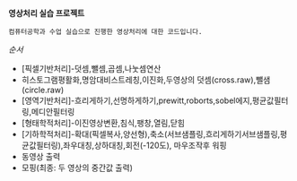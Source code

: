 **영상처리 실습 프로젝트**
```
컴퓨터공학과 수업 실습으로 진행한 영상처리에 대한 코드입니다.
```
*순서*
- [픽셀기반처리]-덧셈,뺄셈,곱셈,나눗셈연산
- 히스토그램평활화,명암대비스트레칭,이진화,두영상의 덧셈(cross.raw),뺄샘(circle.raw)
- [영역기반처리]-흐리게하기,선명하게하기,prewitt,roborts,sobel에지,평균값필터링,메디안필터링
- [형태학적처리]-이진영상변환,침식,팽창,열림,닫힘
- [기하학적처리]-확대(픽셀복사,양선형),축소(서브샘플링,흐리게하기서브샘플링,평균값필터링),좌우대칭,상하대칭,회전(-120도), 마우조작후 워핑
- 동영상 출력
- 모핑(최종: 두 영상의 중간값 출력)
